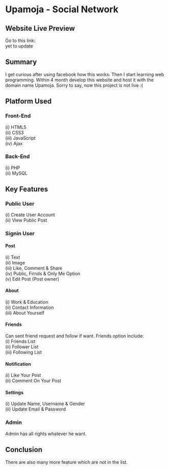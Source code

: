 # Upamoja - Social Network

## Website Live Preview
Go to this link: <br>
yet to update

## Summary
I get curious after using facebook how this works. Then I start learning web programming. Within 4 month develop this website and host it with the domain name Upamoja. Sorry to say, now this project is not live :(

## Platform Used
### Front-End
  (i) HTML5 <br>
  (ii) CSS3 <br>
  (iii) JavaScript <br>
  (iv) Ajax <br>

### Back-End
  (i) PHP <br>
  (ii) MySQL <br>

## Key Features
### Public User
(i) Create User Account <br>
(ii) View Public Post <br>

### Signin User
#### Post
(i) Text <br>
(ii) Image <br>
(iii) Like, Comment & Share <br>
(iv) Public, Firnds & Only Me Option <br>
(v) Edit Post (Post owner) <br>
#### About
(i) Work & Education  <br>
(ii) Contact Information <br>
(iii) About Yourself <br>
#### Friends
Can sent friend request and follow if want. Friends option include:  <br>
(i) Friends List <br>
(ii) Follower List <br>
(iii) Following List <br>
#### Notification
(i) Like Your Post <br>
(ii) Comment On Your Post <br>
#### Settings
(i) Update Name, Username & Gender <br>
(ii) Update Email & Password <br>

### Admin
Admin has all rights whatever he want. <br>

## Conclusion
There are also many more feature which are not in the list.
